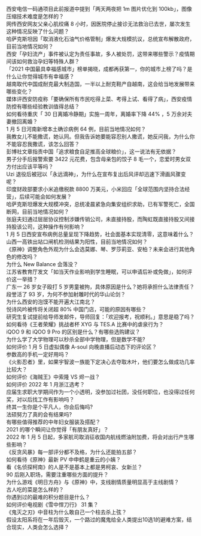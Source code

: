 西安电信一码通项目此前报道中提到「两天两夜把 1m 图片优化到 100kb」，图像压缩技术难度是怎样的？  
网传西安网友父亲心肌绞痛 8 小时，因医院停止接诊无法救治已去世，屡次发生这种情况反映了什么问题？  
哈萨克斯坦因「取消液化石油气价格管制」爆发大规模抗议，总统宣布解散政府，目前当地情况如何？  
西安「孕妇流产」事件被认定为责任事故，多人被处罚，这带来哪些警示？疫情期间该如何救治孕妇等特殊人群？  
「2021 中国最具幸福感城市」榜单揭晓，成都再获第一，你的城市上榜了吗？是什么让你觉得城市有幸福感？  
越南取代中国成耐克最大制造国，一半以上耐克鞋产自越南，这会给当地发展带来哪些变化？  
媒体评西安防疫称「要确保所有市民吃得上菜、考得上试、看得了病」，西安疫情防控有哪些经验教训值得总结？  
如何看待重庆「 30 日离婚冷静期」实施一周年，离婚率下降 44% ，5 万余对夫妻撤回离婚？  
1 月 5 日河南新增本土确诊病例 64 例，目前当地情况如何？  
我教女儿不能撒谎，她认同。但我告诉她要能容忍别人撒谎，她反问我，为什么你不能容忍我撒谎，该怎么回答？  
彭博社文章指责中国「追求粮食自足推高全球粮价」，这一说法有无依据？  
男子分手后报警索要 3422 元花费，包含母亲包的饺子 8 毛一个，恋爱时男女双方付出应该平等吗？  
Uzi 退役后被冠以「永远滴神」，为什么在宣布复出后风评却迅速下滑画风骤变呢？  
印度财政部要求小米追缴税款 8800 万美元，小米回应「全球范围内坚持合法经营」，后续可能会如何发展？  
哈萨克斯坦爆发大规模冲突，总统凌晨紧急向集安组织求助，已有军警死亡，全国断网，目前当地情况如何？  
张庭夫妇通过层层协议控制涉嫌传销公司，未直接持股，而陶虹既直接持股又间接持股该公司，这种操作有何影响？  
1 月 5 日西安宣布病例总量呈现下降趋势，社会面基本实现清零，这意味着什么？  
山西一高铁出站口闸机检测结果为阳性，目前当地情况如何？  
《原神》调整角色外观为什么会选莫娜、琴、罗莎莉亚、安柏？未来会进行其他角色的修改吗？  
为什么 New Balance 会落没？  
江苏省教育厅发文「如当天作业影响到学生睡眠，可以申请后补或免做」，如何评价这一举措？  
广东一 26 岁女子殴打 5 岁男童被拘，具体原因是什么？她将承担什么法律责任？  
段誉活了 93 岁，为何不参加射雕时代的华山论剑？  
为什么西安的泡馍不能开遍大江南北？  
悦诗风吟被传将关闭超 80% 中国门店，可能的原因有哪些？  
研究生复试提前给导师发邮件，导师回复：「欢迎报考，祝顺利。」意思是稳了吗？  
如何看待《王者荣耀》挑战者杯 XYG 与 TES.A 比赛中的虐泉行为？  
iQOO 9 和 iQOO 9 Pro 的区别是什么？有哪些选购建议？  
为什么学了大学物理可以秒杀全部中学物理，但是数学不能?  
如何评价 1 月 5 日虚拟偶像 A-soul 向晚直播后动态下的评论区？  
参数高的手机一定好用吗？  
《火影忍者》里，如果宇智波一族能下定决心去夺取木叶，他们要怎么做成功几率比较大？  
如何评价《海贼王》中索隆 VS 烬一战？  
如何评价 2022 年 1 月浙江选考？  
应届生求职大学期间作为一个小透明，没参加过社团，没任何职位，也没得过任何奖，对以后找工作有影响吗？  
终其一生你是个平凡人，你会后悔吗?  
法硕努力了真的会有结果吗?  
有哪些值得推荐的中年妇女服装及搭配？  
2021 的哪个瞬间让你觉得「有朋友真好」？  
2022 年 1 月 5 日起，多家航司取消征收国内航线燃油附加费，将会对出行产生哪些影响？  
《反贪风暴》每一部评分都不及格，为什么还能拍五部？  
如何看待《原神》最新 PV 中申鹤是重云的小姨？  
看《名侦探柯南》的人是不是基本上都是男柯哀、女新兰？  
90 后刚入职场，需要注重哪些方面的提升？  
为什么游戏《明日方舟》与《原神》中，支线剧情质量明显高于主线剧情？  
古人吃的菜是怎么样的？  
你遇到过的最难的积分题目是什么？  
如何评价电视剧《雪中悍刀行》 31 集？  
《鬼灭之刃》中音柱为什么敢自己一个柱去杀上弦？  
假设太阳系将在一年后毁灭，一个路过的魔鬼给全人类提出10选1的避难方案，结合现实，人类会怎么选择？  
